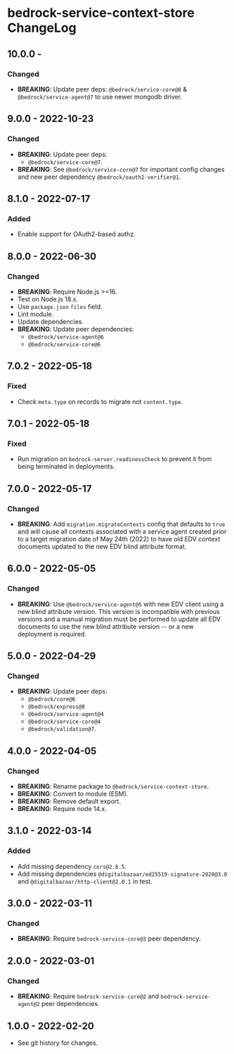 # bedrock-service-context-store ChangeLog

## 10.0.0 -

### Changed
- **BREAKING**: Update peer deps: `@bedrock/service-core@8` & `@bedrock/service-agent@7`
  to use newer mongodb driver.

## 9.0.0 - 2022-10-23

### Changed
- **BREAKING**: Update peer deps:
  - `@bedrock/service-core@7`.
- **BREAKING**: See `@bedrock/service-core@7` for important config changes
  and new peer dependency `@bedrock/oauth2-verifier@1`.

## 8.1.0 - 2022-07-17

### Added
- Enable support for OAuth2-based authz.

## 8.0.0 - 2022-06-30

### Changed
- **BREAKING**: Require Node.js >=16.
- Test on Node.js 18.x.
- Use `package.json` `files` field.
- Lint module.
- Update dependencies.
- **BREAKING**: Update peer dependencies:
  - `@bedrock/service-agent@6`
  - `@bedrock/service-core@6`

## 7.0.2 - 2022-05-18

### Fixed
- Check `meta.type` on records to migrate not `content.type`.

## 7.0.1 - 2022-05-18

### Fixed
- Run migration on `bedrock-server.readinessCheck` to prevent it from being
  terminated in deployments.

## 7.0.0 - 2022-05-17

### Changed
- **BREAKING**: Add `migration.migrateContexts` config that defaults to `true`
  and will cause all contexts associated with a service agent created prior
  to a target migration date of May 24th (2022) to have old EDV context
  documents updated to the new EDV blind attribute format.

## 6.0.0 - 2022-05-05

### Changed
- **BREAKING**: Use `@bedrock/service-agent@5` with new EDV client using a
  new blind attribute version. This version is incompatible with previous
  versions and a manual migration must be performed to update all
  EDV documents to use the new blind attribute version -- or a new
  deployment is required.

## 5.0.0 - 2022-04-29

### Changed
- **BREAKING**: Update peer deps:
  - `@bedrock/core@6`
  - `@bedrock/express@8`
  - `@bedrock/service-agent@4`
  - `@bedrock/service-core@4`
  - `@bedrock/validation@7`.

## 4.0.0 - 2022-04-05

### Changed
- **BREAKING**: Rename package to `@bedrock/service-context-store`.
- **BREAKING**: Convert to module (ESM).
- **BREAKING**: Remove default export.
- **BREAKING**: Require node 14.x.

## 3.1.0 - 2022-03-14

### Added
- Add missing dependency `cors@2.8.5`.
- Add missing dependencies `@digitalbazaar/ed25519-signature-2020@3.0` and
  `@digitalbazaar/http-client@2.0.1` in test.

## 3.0.0 - 2022-03-11

### Changed
- **BREAKING**: Require `bedrock-service-core@3` peer dependency.

## 2.0.0 - 2022-03-01

### Changed
- **BREAKING**: Require `bedrock-service-core@2` and `bedrock-service-agent@2`
  peer dependencies.

## 1.0.0 - 2022-02-20

- See git history for changes.
